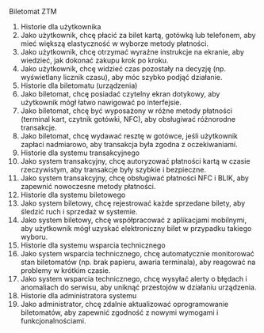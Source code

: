 Biletomat ZTM
1. Historie dla użytkownika
  1. Jako użytkownik, chcę płacić za bilet kartą, gotówką lub telefonem, aby mieć
  większą elastyczność w wyborze metody płatności.
  2. Jako użytkownik, chcę otrzymać wyraźne instrukcje na ekranie, aby wiedzieć,
  jak dokonać zakupu krok po kroku.
  3. Jako użytkownik, chcę widzieć czas pozostały na decyzję (np. wyświetlany
  licznik czasu), aby móc szybko podjąć działanie.
2. Historie dla biletomatu (urządzenia)
  1. Jako biletomat, chcę posiadać czytelny ekran dotykowy, aby użytkownik mógł
  łatwo nawigować po interfejsie.
  2. Jako biletomat, chcę być wyposażony w różne metody płatności (terminal kart,
  czytnik gotówki, NFC), aby obsługiwać różnorodne transakcje.
  3. Jako biletomat, chcę wydawać resztę w gotówce, jeśli użytkownik zapłaci
  nadmiarowo, aby transakcja była zgodna z oczekiwaniami.
3. Historie dla systemu transakcyjnego
  1. Jako system transakcyjny, chcę autoryzować płatności kartą w czasie
  rzeczywistym, aby transakcje były szybkie i bezpieczne.
  2. Jako system transakcyjny, chcę obsługiwać płatności NFC i BLIK, aby zapewnić
  nowoczesne metody płatności.
4. Historie dla systemu biletowego
  1. Jako system biletowy, chcę rejestrować każde sprzedane bilety, aby śledzić
  ruch i sprzedaż w systemie.
  2. Jako system biletowy, chcę współpracować z aplikacjami mobilnymi, aby
  użytkownik mógł uzyskać elektroniczny bilet w przypadku takiego wyboru.
5. Historie dla systemu wsparcia technicznego
  1. Jako system wsparcia technicznego, chcę automatycznie monitorować stan
  biletomatów (np. brak papieru, awaria terminala), aby reagować na problemy w
  krótkim czasie.
  2. Jako system wsparcia technicznego, chcę wysyłać alerty o błędach i
  anomaliach do serwisu, aby uniknąć przestojów w działaniu urządzenia.
6. Historie dla administratora systemu
  1. Jako administrator, chcę zdalnie aktualizować oprogramowanie biletomatów,
  aby zapewnić zgodność z nowymi wymogami i funkcjonalnościami.
